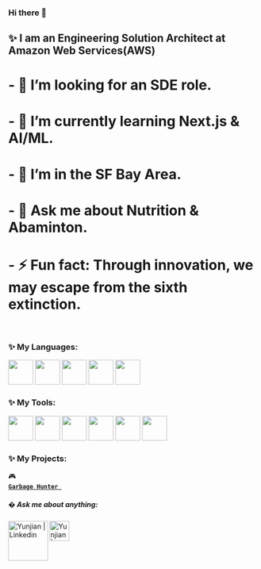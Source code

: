 ### Hi there 👋
## ✨ I am an Engineering Solution Architect at Amazon Web Services(AWS)

# - 🤔 I’m looking for an SDE role.
# - 🌱 I’m currently learning Next.js & AI/ML.
# - 👯 I’m in the SF Bay Area.
# - 💬 Ask me about Nutrition & Abaminton.
# - ⚡ Fun fact: Through innovation, we may escape from the sixth extinction.
<br />


### ✨ My Languages:
<code><a href="https://www.python.org/" target="_blank"><img height="50" src="https://www.vectorlogo.zone/logos/python/python-ar21.svg"></a></code>
<code><a href="https://www.java.com/" target="_blank"><img height="50" src="https://www.vectorlogo.zone/logos/java/java-horizontal.svg"></a></code>
<code><a href="https://www.mysql.com/" target="_blank"><img height="50" src="https://www.vectorlogo.zone/logos/mysql/mysql-ar21.svg"></a></code>
<code><a href="https://www.javascript.com/" target="_blank"><img height="50" src="https://www.vectorlogo.zone/logos/javascript/javascript-ar21.svg"></a></code>
<code><a href="https://docs.microsoft.com/en-us/dotnet/csharp/" target="_blank"><img height="50" src="https://cdn.worldvectorlogo.com/logos/c--4.svg"></a></code>

 ### ✨ My Tools: 
 <code><a href="https://git-scm.com/" target="_blank"><img height="50" src="https://www.vectorlogo.zone/logos/git-scm/git-scm-ar21.svg"></a></code>
<code><a href="https://code.visualstudio.com/" target="_blank"><img height="50" src="https://www.vectorlogo.zone/logos/visualstudio_code/visualstudio_code-ar21.svg"></a></code>
<code><a href="https://jupyter.org/" target="_blank"><img height="50" src="https://www.vectorlogo.zone/logos/jupyter/jupyter-ar21.svg"></a></code>
<code><a href="https://aws.amazon.com/" target="_blank"><img height="50" src="https://www.vectorlogo.zone/logos/amazon_aws/amazon_aws-ar21.svg"></a></code>
<code><a href="https://reactjs.org//" target="_blank"><img height="50" src="https://www.vectorlogo.zone/logos/reactjs/reactjs-ar21.svg"></a></code>
<code><a href="https://unity.com/" target="_blank"><img height="50" src="https://cdn.worldvectorlogo.com/logos/unity-technologies-logo.svg"></a></code>


### ✨ My Projects: 
:video_game: <code><a href="https://github.com/JeffreyLum/CS4555-3D-Game-Project" target="_blank"> 
 **Garbage Hunter**  </a> </code> 
<br />

##### � Ask me about anything: </br>
  <a href="https://www.linkedin.com/in/yunjian-lu-826b20144/">
   <img align="left" alt="Yunjian | Linkedin" width="80px" src="https://www.vectorlogo.zone/logos/linkedin/linkedin-ar21.svg" />
  </a>
  <a href="mailto:yunjian.lu@gmail.com">
    <img align="left" alt="Yunjian | Gmail" width="40px" src="https://github.com/piyushP7pravin/piyushP7pravin/blob/master/Gmail.svg" />
  </a>

